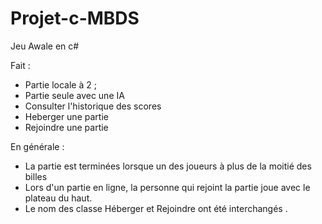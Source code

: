 ﻿# Projet-c-MBDS
Jeu Awale en c#

Fait : 

- Partie locale à 2 ;
- Partie seule avec une IA 
- Consulter l'historique des scores
- Heberger une partie
- Rejoindre une partie


En générale : 

- La partie est terminées lorsque un des joueurs à plus de la moitié des billes
- Lors d'un partie en ligne, la personne qui rejoint la partie joue avec le plateau du haut.
- Le nom des classe Héberger et Rejoindre ont été interchangés .
